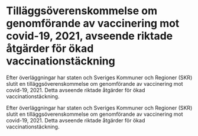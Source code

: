 # Tilläggsöverenskommelse om genomförande av vaccinering mot covid-19, 2021, avseende riktade åtgärder för ökad vaccinationstäckning

Efter överläggningar har staten och Sveriges Kommuner och Regioner (SKR) slutit en tilläggsöverenskommelse om genomförande av vaccinering mot covid-19, 2021. Detta avseende riktade åtgärder för ökad vaccinationstäckning.




Efter överläggningar har staten och Sveriges Kommuner och Regioner (SKR) slutit en tilläggsöverenskommelse om genomförande av vaccinering mot covid-19, 2021. Detta avseende riktade åtgärder för ökad vaccinationstäckning.

